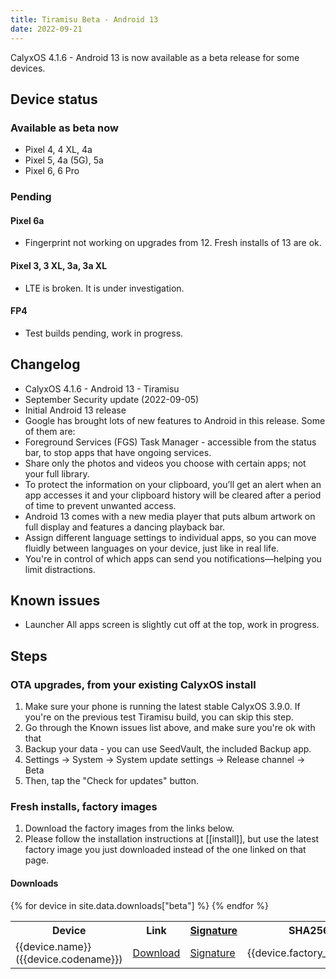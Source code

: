 ```yaml
---
title: Tiramisu Beta - Android 13
date: 2022-09-21
---
```


CalyxOS 4.1.6 - Android 13 is now available as a beta release for some devices.

## Device status
### Available as beta now
* Pixel 4, 4 XL, 4a
* Pixel 5, 4a (5G), 5a
* Pixel 6, 6 Pro

### Pending
#### Pixel 6a
* Fingerprint not working on upgrades from 12. Fresh installs of 13 are ok.

#### Pixel 3, 3 XL, 3a, 3a XL
* LTE is broken. It is under investigation.

#### FP4
* Test builds pending, work in progress.

## Changelog
* CalyxOS 4.1.6 - Android 13 - Tiramisu
* September Security update (2022-09-05)
* Initial Android 13 release
* Google has brought lots of new features to Android in this release. Some of them are:
* Foreground Services (FGS) Task Manager - accessible from the status bar, to stop apps that have ongoing services.
* Share only the photos and videos you choose with certain apps; not your full library.
* To protect the information on your clipboard, you’ll get an alert when an app accesses it and your clipboard history will be cleared after a period of time to prevent unwanted access.
* Android 13 comes with a new media player that puts album artwork on full display and features a dancing playback bar.
* Assign different language settings to individual apps, so you can move fluidly between languages on your device, just like in real life.
* You're in control of which apps can send you notifications—helping you limit distractions.

## Known issues
* Launcher All apps screen is slightly cut off at the top, work in progress.

## Steps
### OTA upgrades, from your existing CalyxOS install
1. Make sure your phone is running the latest stable CalyxOS 3.9.0. If you're on the previous test Tiramisu build, you can skip this step.
2. Go through the Known issues list above, and make sure you're ok with that
3. Backup your data - you can use SeedVault, the included Backup app.
4. Settings -> System -> System update settings -> Release channel -> Beta
5. Then, tap the "Check for updates" button.

### Fresh installs, factory images
1. Download the factory images from the links below.
2. Please follow the installation instructions at [[install]], but use the latest factory image you just downloaded instead of the one linked on that page.

#### Downloads

<table class="table table-striped download">
  <tr><th>Device</th><th>Link</th><th><a href="{{ '/get/verify' | relative_url }}">Signature</a></th><th>SHA256</th></tr>
{% for device in site.data.downloads["beta"] %}
  <tr>
    <td>{{device.name}} ({{device.codename}})</td>
    <td><a href="{{device.factory_link}}">Download</a></td>
    <td><a href="{{device.factory_link | append: '.minisig' }}">Signature</a></td>
    <td class="hash">{{device.factory_sha256}}</td>
  </tr>
{% endfor %}
</table>
